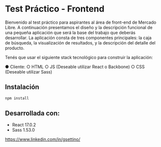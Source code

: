 # Test Práctico - Frontend

Bienvenido al test práctico para aspirantes al área de front-end de Mercado Libre.
A continuación presentamos el diseño y la descripción funcional de una pequeña aplicación que será la base del trabajo
que deberás desarrollar.
La aplicación consta de tres componentes principales: la caja de búsqueda, la visualización de resultados, y la
descripción del detalle del producto.

Tenés que usar el siguiente stack tecnológico para construir la aplicación:

● Cliente:
○ HTML
○ JS (Deseable utilizar React o Backbone)
○ CSS (Deseable utilizar Sass)

## Instalación

```sh
npm install

```

## Desarrollada con:

- React 17.0.2
- Sass 1.53.0

https://www.linkedin.com/in/gsettino/